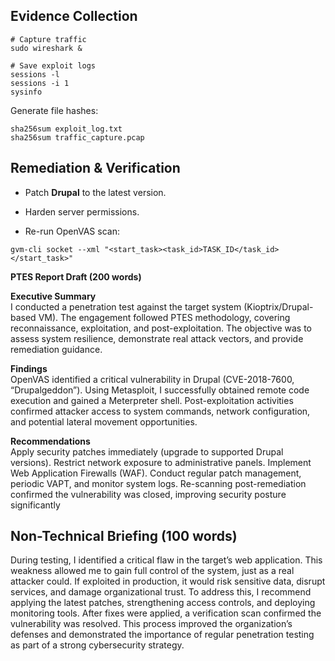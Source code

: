 ## **Evidence Collection**

`# Capture traffic`  
`sudo wireshark &`

`# Save exploit logs`  
`sessions -l`  
`sessions -i 1`  
`sysinfo`

Generate file hashes:

`sha256sum exploit_log.txt`  
`sha256sum traffic_capture.pcap`

## **Remediation & Verification**

* Patch **Drupal** to the latest version.

* Harden server permissions.

* Re-run OpenVAS scan:

`gvm-cli socket --xml "<start_task><task_id>TASK_ID</task_id></start_task>"`

**PTES Report Draft (200 words)**

**Executive Summary**  
 I conducted a penetration test against the target system (Kioptrix/Drupal-based VM). The engagement followed PTES methodology, covering reconnaissance, exploitation, and post-exploitation. The objective was to assess system resilience, demonstrate real attack vectors, and provide remediation guidance.

**Findings**  
 OpenVAS identified a critical vulnerability in Drupal (CVE-2018-7600, “Drupalgeddon”). Using Metasploit, I successfully obtained remote code execution and gained a Meterpreter shell. Post-exploitation activities confirmed attacker access to system commands, network configuration, and potential lateral movement opportunities.

**Recommendations**  
Apply security patches immediately (upgrade to supported Drupal versions). Restrict network exposure to administrative panels. Implement Web Application Firewalls (WAF). Conduct regular patch management, periodic VAPT, and monitor system logs. Re-scanning post-remediation confirmed the vulnerability was closed, improving security posture significantly

## **Non-Technical Briefing (100 words)**

During testing, I identified a critical flaw in the target’s web application. This weakness allowed me to gain full control of the system, just as a real attacker could. If exploited in production, it would risk sensitive data, disrupt services, and damage organizational trust. To address this, I recommend applying the latest patches, strengthening access controls, and deploying monitoring tools. After fixes were applied, a verification scan confirmed the vulnerability was resolved. This process improved the organization’s defenses and demonstrated the importance of regular penetration testing as part of a strong cybersecurity strategy.

